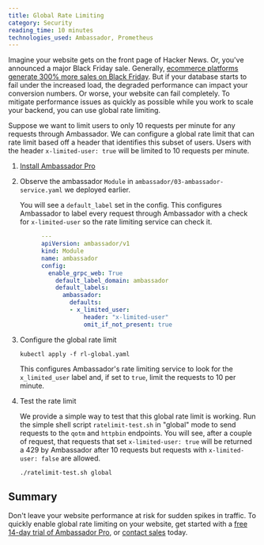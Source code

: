 ```yaml
---
title: Global Rate Limiting
category: Security
reading_time: 10 minutes
technologies_used: Ambassador, Prometheus
---
```

Imagine your website gets on the front page of Hacker News. Or, you've announced a major Black Friday sale. Generally, [ecommerce platforms generate 300% more sales on Black Friday](https://www.userreport.com/blog/e-commerce-exploit-increased-traffic-black-friday/). But if your database starts to fail under the increased load, the degraded performance can impact your conversion numbers. Or worse, your website can fail completely. To mitigate performance issues as quickly as possible while you work to scale your backend, you can use global rate limiting.

Suppose we want to limit users to only 10 requests per minute for any requests through Ambassador. We can configure a global rate limit that can rate limit based off a header that identifies this subset of users. Users with the header `x-limited-user: true` will be limited to 10 requests per minute.

1. [Install Ambassador Pro](https://www.getambassador.io/user-guide/ambassador-pro-install/)

2. Observe the ambassador `Module` in `ambassador/03-ambassador-service.yaml` we deployed earlier.

   You will see a `default_label` set in the config. This configures Ambassador to label every request through Ambassador with a check for `x-limited-user` so the rate limiting service can check it.

   ```yaml
         ---
         apiVersion: ambassador/v1
         kind: Module
         name: ambassador
         config:
           enable_grpc_web: True
             default_label_domain: ambassador
             default_labels:
               ambassador:
                 defaults:
                 - x_limited_user:
                     header: "x-limited-user"
                     omit_if_not_present: true
   ```

3. Configure the global rate limit

   ```
   kubectl apply -f rl-global.yaml
   ```

   This configures Ambassador's rate limiting service to look for the `x_limited_user` label and, if set to `true`, limit the requests to 10 per minute.

4. Test the rate limit

   We provide a simple way to test that this global rate limit is working. Run the simple shell script `ratelimit-test.sh` in "global" mode to send requests to the `qotm` and `httpbin` endpoints. You will see, after a couple of request, that requests that set `x-limited-user: true` will be returned a 429 by Ambassador after 10 requests but requests with `x-limited-user: false` are allowed.

   ```
   ./ratelimit-test.sh global
   ```

## Summary
Don't leave your website performance at risk for sudden spikes in traffic. To quickly enable global rate limiting on your website, get started with a [free 14-day trial of Ambassador Pro](https://www.getambassador.io/pro/free-trial), or [contact sales](https://www.getambassador.io/contact) today. 
